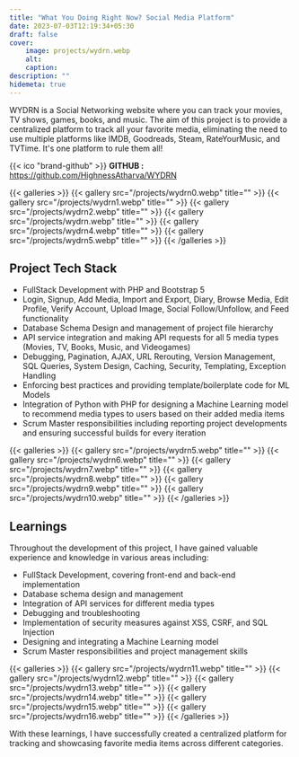 ```yaml
---
title: "What You Doing Right Now? Social Media Platform"
date: 2023-07-03T12:19:34+05:30
draft: false
cover: 
    image: projects/wydrn.webp
    alt: 
    caption: 
description: ""
hidemeta: true
---
```


WYDRN is a Social Networking website where you can track your movies, TV shows, games, books, and music. The aim of this project is to provide a centralized platform to track all your favorite media, eliminating the need to use multiple platforms like IMDB, Goodreads, Steam, RateYourMusic, and TVTime. It's one platform to rule them all!

{{< ico "brand-github" >}} **GITHUB :** <https://github.com/HighnessAtharva/WYDRN>

{{< galleries >}}
{{< gallery src="/projects/wydrn0.webp" title="" >}}
{{< gallery src="/projects/wydrn1.webp" title="" >}}
{{< gallery src="/projects/wydrn2.webp" title="" >}}
{{< gallery src="/projects/wydrn.webp" title="" >}}
{{< gallery src="/projects/wydrn4.webp" title="" >}}
{{< gallery src="/projects/wydrn5.webp" title="" >}}
{{< /galleries >}}

## Project Tech Stack

- FullStack Development with PHP and Bootstrap 5
- Login, Signup, Add Media, Import and Export, Diary, Browse Media, Edit Profile, Verify Account, Upload Image, Social Follow/Unfollow, and Feed functionality
- Database Schema Design and management of project file hierarchy
- API service integration and making API requests for all 5 media types (Movies, TV, Books, Music, and Videogames)
- Debugging, Pagination, AJAX, URL Rerouting, Version Management, SQL Queries, System Design, Caching, Security, Templating, Exception Handling
- Enforcing best practices and providing template/boilerplate code for ML Models
- Integration of Python with PHP for designing a Machine Learning model to recommend media types to users based on their added media items
- Scrum Master responsibilities including reporting project developments and ensuring successful builds for every iteration

{{< galleries >}}
{{< gallery src="/projects/wydrn5.webp" title="" >}}
{{< gallery src="/projects/wydrn6.webp" title="" >}}
{{< gallery src="/projects/wydrn7.webp" title="" >}}
{{< gallery src="/projects/wydrn8.webp" title="" >}}
{{< gallery src="/projects/wydrn9.webp" title="" >}}
{{< gallery src="/projects/wydrn10.webp" title="" >}}
{{< /galleries >}}

## Learnings

Throughout the development of this project, I have gained valuable experience and knowledge in various areas including:

- FullStack Development, covering front-end and back-end implementation
- Database schema design and management
- Integration of API services for different media types
- Debugging and troubleshooting
- Implementation of security measures against XSS, CSRF, and SQL Injection
- Designing and integrating a Machine Learning model
- Scrum Master responsibilities and project management skills

{{< galleries >}}
{{< gallery src="/projects/wydrn11.webp" title="" >}}
{{< gallery src="/projects/wydrn12.webp" title="" >}}
{{< gallery src="/projects/wydrn13.webp" title="" >}}
{{< gallery src="/projects/wydrn14.webp" title="" >}}
{{< gallery src="/projects/wydrn15.webp" title="" >}}
{{< gallery src="/projects/wydrn16.webp" title="" >}}
{{< /galleries >}}

With these learnings, I have successfully created a centralized platform for tracking and showcasing favorite media items across different categories.
